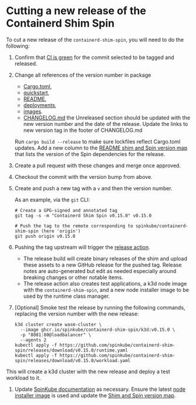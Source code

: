 # Cutting a new release of the Containerd Shim Spin

To cut a new release of the `containerd-shim-spin`, you will need to do the
following:

1. Confirm that [CI is
   green](https://github.com/spinkube/containerd-shim-spin/actions) for the
   commit selected to be tagged and released.

1. Change all references of the version number in package
   
   * [Cargo.toml](./Cargo.toml), 
   * [quickstart](./containerd-shim-spin/quickstart.md), 
   * [README](./README.md),
   * [deployments](./deployments/), 
   * [images](./images/). 
   * [CHANGELOG.md](./CHANGELOG.md) the Unreleased section should be updated with the new version number and the date of the release. Update the links to new version tag in the footer of CHANGELOG.md
   
   Run `cargo build
   --release` to make sure lockfiles reflect Cargo.toml updates. Add a new
   column to the [README shim and Spin version
   map](./README.md#shim-and-spin-version-map) that lists the version of the
   Spin dependencies for the release.
   

1. Create a pull request with these changes and merge once approved.

1. Checkout the commit with the version bump from above.

1. Create and push a new tag with a `v` and then the version number.

    As an example, via the `git` CLI:

    ```
    # Create a GPG-signed and annotated tag
    git tag -s -m "Containerd Shim Spin v0.15.0" v0.15.0

    # Push the tag to the remote corresponding to spinkube/containerd-shim-spin (here 'origin')
    git push origin v0.15.0
    ```

1. Pushing the tag upstream will trigger the [release
   action](https://github.com/spinkube/containerd-shim-spin/actions/workflows/release.yaml).
    - The release build will create binary releases of the shim and upload these
      assets to a new GitHub release for the pushed tag. Release notes are
      auto-generated but edit as needed especially around breaking changes or
      other notable items.
    - The release action also creates test applications, a k3d node image with
      the `containerd-shim-spin`, and a new node installer image to be used by
      the runtime class manager.

1. [Optional] Smoke test the release by running the following commands, replacing the version number with the new release:

    ```console
    k3d cluster create wasm-cluster \
      --image ghcr.io/spinkube/containerd-shim-spin/k3d:v0.15.0 \
      -p "8081:80@loadbalancer" \
      --agents 2
   kubectl apply -f https://github.com/spinkube/containerd-shim-spin/releases/download/v0.15.0/runtime.yaml
   kubectl apply -f https://github.com/spinkube/containerd-shim-spin/releases/download/v0.15.0/workload.yaml
    ```
   
This will create a k3d cluster with the new release and deploy a test workload to it.
  
1. Update [SpinKube documentation](https://github.com/spinkube/documentation) as
   necessary. Ensure the latest [node installer
   image](https://www.spinkube.dev/docs/install/installing-with-helm/#prepare-the-cluster)
   is used and update the [Shim and Spin version
   map](https://www.spinkube.dev/docs/install/compatibility-matrices/).